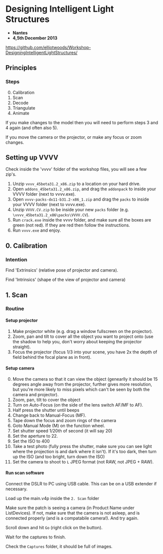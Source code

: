 # Designing Intelligent Light Structures

* __Nantes__
* __4,5th December 2013__

https://github.com/elliotwoods/Workshop-DesigningIntelligentLightStructures/

## Principles

### Steps

0. Calibration
1. Scan
2. Decode
3. Triangulate
4. Animate

If you make changes to the model then you will need to perform steps 3 and 4 again (and often also 5).

If you move the camera or the projector, or make any focus or zoom changes.

## Setting up VVVV

Check inside the 'vvvv' folder of the workshop files, you will see a few zip's.

1. Unzip `vvvv_45beta31.2_x86.zip` to a location on your hard drive.
2. Open `addons_45beta31.2_x86.zip`, and drag the `addonpack` to inside your VVVV folder (next to vvvv.exe).
3. Open `vvvv-packs-dx11-b31.2-x86_1.zip` and drag the `packs` to inside your VVVV folder (next to vvvv.exe).
4. Unzip `VVVV.CV.zip` to be inside your new `packs` folder (e.g. `\vvvv_45beta31.2_x86\packs\VVVV.CV`).
5. Run `crack.exe` inside the vvvv folder, and make sure all the boxes are green (not red). If they are red then follow the instructions.
6. Run `vvvv.exe` and enjoy.

## 0. Calibration

### Intention

Find 'Extrinsics' (relative pose of projector and camera).

Find 'Intrinsics' (shape of the view of projector and camera)

## 1. Scan

### Routine

#### Setup projector

1. Make projector white (e.g. drag a window fullscreen on the projector).
2. Zoom, pan and tilt to cover all the object you want to project onto (use the shadow to help you, don't worry about keeping the projector straight).
3. Focus the projector (focus 1/3 into your scene, you have 2x the depth of field behind the focal plane as in front).

#### Setup camera

0. Move the camera so that it can view the object (genearlly it should be 15 degrees angle away from the projector, further gives more resolution, but you're more likely to miss pixels which can't be seen by both the camera and projector).
1. Zoom, pan, tilt to cover the object
2. Turn on Auto-Focus (on the side of the lens switch AF/MF to AF).
3. Half press the shutter until beeps
4. Change back to Manual-Focus (MF).
5. Tape down the focus and zoom rings of the camera
6. Goto Manual Mode (M) on the function wheel.
7. Set shutter speed 1/20th of second (it will say 20)
8. Set the aperture to 22.
9. Set the ISO to 400
10. Take a test photo (fully press the shutter, make sure you can see light where the projection is and dark where it isn't). If it's too dark, then turn up the ISO (and too bright, turn down the ISO)
11. Set the camera to shoot to `L` JPEG format (not RAW, not JPEG + RAW).

#### Run scan software

Connect the DSLR to PC using USB cable. This can be on a USB extender if necessary.

Load up the main.v4p inside the `2. Scan` folder

Make sure the patch is seeing a camera (in Product Name under ListDevices). If not, make sure that the camera is not asleep, and is connected properly (and is a compatabile camera!). And try again.

Scroll down and hit `Go` (right click on the button).

Wait for the captures to finish.

Check the `Captures` folder, it should be full of images.